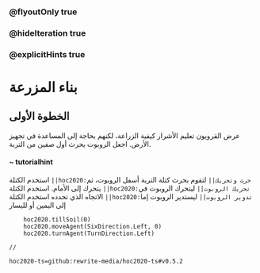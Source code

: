 ### @flyoutOnly true
### @hideIteration true
### @explicitHints true

# بناء المزرعة

## الخطوة الأولى
عرض القرويون تعليم الأشرار كيفية الزراعة، لكنهم بحاجة إلى المساعدة في تجهيز الأرض. اجعل الروبوت يحرث أول صفين من التربة.

#### ~ tutorialhint 
استخدم الكتلة ``||hoc2020:حرث وتحريك||`` لتقوم بحرث كتلة التربة أسفل الروبوت، ثم يتحرك إلى الأمام. استخدم الكتلة ``||hoc2020:تحريك الروبوت||`` ليتحرك الروبوت في الاتجاه الذي تحدده استخدم الكتلة ``||hoc2020:تدوير الروبوت||`` ليستدير الروبوت إما إلى اليمين أو لليسار 

```ghost
    hoc2020.tillSoil(0)
    hoc2020.moveAgent(SixDirection.Left, 0)
    hoc2020.turnAgent(TurnDirection.Left)  
```
```template
//
```
```package
hoc2020-ts=github:rewrite-media/hoc2020-ts#v0.5.2
```
